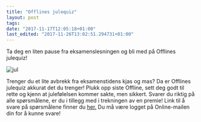 ```yaml
---
title: "Offlines julequiz"
layout: post
tags: 
date: "2017-11-17T12:05:18+01:00"
last_edited: "2017-11-26T13:02:51.294731+01:00"
---
```

Ta deg en liten pause fra eksamenslesningen og bli med på Offlines julequiz!

![jul](https://online.ntnu.no/media/images/responsive/c083ba52-cf57-44d6-af26-7cb4b64a33e2.png)

Trenger du et lite avbrekk fra eksamenstidens kjas og mas? Da er Offlines julequiz akkurat det du trenger! Plukk opp siste Offline, sett deg godt til rette og kjenn at julefølelsen kommer sakte, men sikkert. Svarer du riktig på alle spørsmålene, er du i tillegg med i trekningen av en premie! Link til å svare på spørsmålene finner du [her.](https://docs.google.com/forms/d/e/1FAIpQLSe-GS9LHFefhsNrt2jSPZugxAUcS-0I4eyBaVJ0OvzaMY7tfw/viewform?usp=sf_link) Du må være logget på Online-mailen din for å kunne svare!